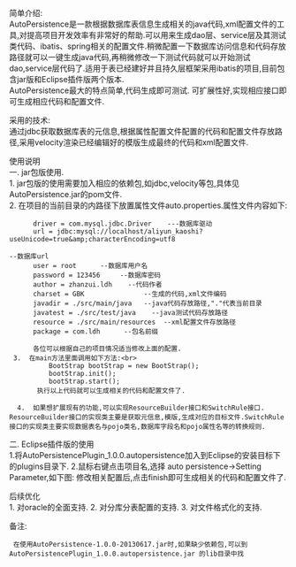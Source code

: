  简单介绍:<br>
     AutoPersistence是一款根据数据库表信息生成相关的java代码,xml配置文件的工具,对提高项目开发效率有非常好的帮助.可以用来生成dao层、service层及其测试类代码、ibatis、spring相关的配置文件.稍微配置一下数据库访问信息和代码存放路径就可以一键生成java代码,再稍微修改一下测试代码就可以开始测试dao,service层代码了.适用于表已经建好并且持久层框架采用ibatis的项目,目前包含jar版和Eclipse插件版两个版本.<br>
     AutoPersistence最大的特点简单,代码生成即可测试. 可扩展性好,实现相应接口即可生成相应代码和配置文件.


采用的技术:<br>
    通过jdbc获取数据库表的元信息,根据属性配置文件配置的代码和配置文件存放路径,采用velocity渲染已经编辑好的模版生成最终的代码和xml配置文件.

 
使用说明<br>
   一. jar包版使用.<br>
     1.   jar包版的使用需要加入相应的依赖包,如jdbc,velocity等包,具体见AutoPersistence.jar的pom文件.<br>
     2.   在项目的当前目录的内路径下放置属性文件auto.properties.属性文件内容如下:<br>
         

          driver = com.mysql.jdbc.Driver    ---数据库驱动
          url = jdbc:mysql://localhost/aliyun_kaoshi?useUnicode=true&amp;characterEncoding=utf8 
                                                                                           --数据库url
          user = root      --数据库用户名
          password = 123456     --数据库密码
          author = zhanzui.ldh    --代码作者
          charset = GBK               --生成的代码,xml文件编码
          javadir = ./src/main/java   --java代码存放路径,"."代表当前目录       
          javatest = ./src/test/java    --java测试代码存放路径
          resource = ./src/main/resources  --xml配置文件存放路径
          package = com.ldh      --包名前缀

          各位可以根据自己的项目情况适当修改上面的配置.
     3.  在main方法里面调用如下方法:<br>
              BootStrap bootStrap = new BootStrap();
              bootStrap.init();
              bootStrap.start();
           执行以上代码就可以生成相关的代码和配置文件了.

      4.  如果想扩展现有的功能,可以实现ResourceBuilder接口和SwitchRule接口. ResourceBuilder接口的实现类主要是获取元信息,模版,生成对应的目标文件.SwitchRule接口的实现类主要实现数据表名与pojo类名,数据库字段名和pojo属性名等的转换规则.


  二. Eclipse插件版的使用<br>
      1.将AutoPersistencePlugin_1.0.0.autopersistence加入到Eclipse的安装目标下的plugins目录下.
      2.鼠标右键点击项目名,选择 auto persistence->Setting Parameter,如下图:
      修改相关配置后,点击finish即可生成相关的代码和配置文件了.


后续优化<br>
     1.  对oracle的全面支持.
     2. 对分库分表配置的支持.
     3. 对文件格式化的支持.

 
 备注:    

     在使用AutoPersistence-1.0.0-20130617.jar时,如果缺少依赖包,可以到AutoPersistencePlugin_1.0.0.autopersistence.jar 的lib目录中找
